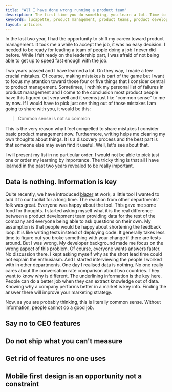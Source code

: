 ```yaml
---
title: "All I have done wrong running a product team"
description: The first time you do something, you learn a lot. Time to share that.
keywords: lucapette, product management, product teams, product development, management
layout: articles
---
```


In the last two year, I had the opportunity to shift my career toward product
management. It took me a while to accept the job, it was no easy decision.
I needed to be ready for leading a team of people doing a job I never did
before. While I felt ready on the leadership part, I was afraid of not being
able to get up to speed fast enough with the job.

Two years passed and I have learned a lot. On they way, I made a few crucial
mistakes. Of course, making mistakes is part of the game but I want to focus
my attention toward those four or five things that I consider central to
product management. Sometimes, I rethink my personal list of failures in
product management and I come to the conclusion most product people have this
figured out very well and it seems just like "common sense" to me by now. If
I would have to pick just one thing out of those mistakes I am going to share
with you, it would be this:

> Common sense is not so common

This is the very reason why I feel compelled to share mistakes I consider
basic product management now. Furthermore, writing helps me clearing my own
thoughts about things. It is a discovery process and the best part is that
someone else may even find it useful. Well, let's see about that.

I will present my list in no particular order. I would not be able to pick
just one or order my learning by importance. The tricky thing is that all I
have learned in the past two years revealed to be really important.

## Data is nothing. Information is key

Quite recently, we have introduced [blazer](https://github.com/ankane/blazer)
at work,  a little tool I wanted to add it to our toolkit for
a long time. The reaction from other departments' folk was great.
Everyone was happy about the tool. This gave me some food for
thoughts. I started asking myself what it is the real difference between
a product development team providing data for the rest of the company and
everyone being able to ask questions on their own. My assumption is that
people would be happy about shortening the feedback loop. It is like writing
tests instead of deploying code. It generally takes less time to figure out
you broke something with your change if there are tests around. But I was
wrong. My developer background made me focus on the wrong aspect of this
problem. Of course, everyone wants answers faster. No discussion there. I kept
asking myself why as the short lead time could not explain the enthusiasm. And
I started interviewing the people I worked with in other departments. One day
I realised data is nothing. No one really cares about the conversation rate
comparison about two countries. They want to know why is different. The
underlining information is the key here. People can do a better job when they
can extract knowledge out of data. Knowing why a company performs better in
a market is key info. Finding the answer there will improve your marketing
strategy.

Now, as you are probably thinking, this is literally common sense. Without
information, people cannot do a good job.

## Say no to CEO features

## Do not ship what you can't measure

## Get rid of features no one uses

## Mobile first design is an opportunity not a constraint
